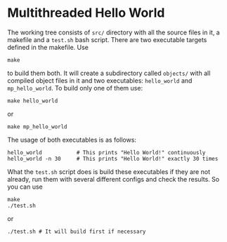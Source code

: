 # Multithreaded Hello World

The working tree consists of `src/` directory with all the source files in it, a makefile and a `test.sh` bash script.
There are two executable targets defined in the makefile. Use
```
make
```
to build them both.
It will create a subdirectory called `objects/` with all compiled object files in it and two executables: `hello_world` and `mp_hello_world`.
To build only one of them use:
```
make hello_world
```
or
```
make mp_hello_world
```
The usage of both executables is as follows:
```
hello_world           # This prints "Hello World!" continuously
hello_world -n 30     # This prints "Hello World!" exactly 30 times
```
What the `test.sh` script does is build these executables if they are not already, run them with several different configs and check the results.
So you can use
```
make
./test.sh
```
or
```
./test.sh # It will build first if necessary
```
